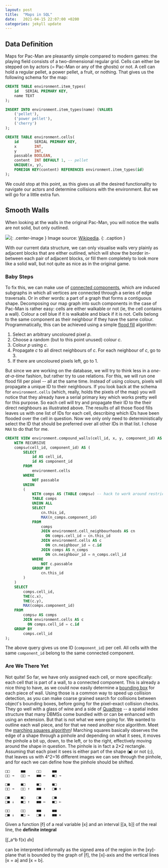 ```yaml
---
layout: post
title:  "Maps in SQL"
date:   2021-04-15 22:07:00 +0200
categories: jekyll update
---
```

## Data Definition
Maps for Pac-Man are pleasantly simple compared to modern games: the playing field consists of a two-dimensional regular grid. Cells can either be stepped on by actors (= Pac-Man or any of the ghosts) or not. A cell can hold a regular pellet, a power pellet, a fruit, or nothing.
That gives us the following schema for the map:

```sql
CREATE TABLE environment.item_types(
    id   SERIAL PRIMARY KEY,
    name TEXT
);

INSERT INTO environment.item_types(name) (VALUES
    ('pellet'),
    ('power pellet'),
    ('cherry')
);

CREATE TABLE environment.cells(
    id       SERIAL PRIMARY KEY,
    x        INT, 
    y        INT, 
    passable BOOLEAN, 
    content  INT DEFAULT 1, -- pellet
    UNIQUE(x, y),
    FOREIGN KEY(content) REFERENCES environment.item_types(id)
);
```

We could stop at this point, as this gives us all the desired functionality to navigate our actors and determine collisions with the environment. But we will go for a little extra fun.

## Smooth Walls
When looking at the walls in the original Pac-Man, you will notice the walls are not solid, but only outlined.

![](https://upload.wikimedia.org/wikipedia/en/5/59/Pac-man.png){: .center-image }
Image source: [Wikipedia](https://en.wikipedia.org/wiki/Pac-Man#/media/File:Pac-man.png).
{: .caption }

With our current data structure, we can only visualise walls very plainly as adjacent blocks that are either outlined, which will show the border in-between each pair of adjacent blocks, or fill them completely to look more like a solid wall, but not quite as nice as in the original game.

<div class="center">
<canvas id="canvas-boring-outlined" ></canvas>
<canvas id="canvas-boring-filled" ></canvas>
</div>

### Baby Steps
To fix this, we can make use of [connected components](https://en.wikipedia.org/wiki/Component_(graph_theory)), which are induced subgraphs in which all vertices are connected through a series of edge traversals. Or in other words: a part of a graph that forms a contiguous shape. Decomposing our map graph into such components in the case of Pac-Man is rather easy: cells are either walkable or not (ie, the cell contains a wall). Colour a cell blue if it is walkable and black if it is not. Cells belong to the same component as their neighbour if they have the same colour. Programmatically, this can be achieved using a simple [flood fill](https://en.wikipedia.org/wiki/Flood_fill) algorithm:

1. Select an arbitrary uncoloured pixel _p_.
2. Choose a random (but to this point unused) colour _c_.
3. Colour _p_ using _c_.
4. Propagate _c_ to all direct neighbours of _c_. For each neighbour of _c_, go to 3.
5. If there are uncoloured pixels left, go to 1.

But since we are working on the database, we will try to think less in a _one-at-a-time_ fashion, but rather try to use relations. For this, we will run one flood fill per pixel -- all at the same time. Instead of using colours, pixels will propagate a unique ID to their neighbours. If you look back at the schema for `environment.cells` (which, really, holds the pixels of the map) you will notice that they already have a serial primary key which works pretty well for this purpose.
So each cell will try and propagate their ID to the their direct neighbours as illustrated above.
The results of all those flood fills leaves us with one list of IDs for each cell, describing which IDs have been flooded over the cell in question. Now we only only need to deterministically select the ID that should be preferred over all other IDs in that list. I chose `MAX` to do that for me.

```sql
CREATE VIEW environment.compound_walls(cell_id, x, y, component_id) AS (
    WITH RECURSIVE 
    comps↺(cell_id, component_id) AS (
        SELECT 
            id AS cell_id,
            id AS component_id
        FROM 
            environment.cells
        WHERE 
            NOT passable
        UNION
        (
            WITH comps AS (TABLE comps↺) -- hack to work around restriction to not use aggregates in recursive term
            TABLE comps 
            UNION ALL
            SELECT
                cn.this_id,
                MAX(n_comps.component_id)
            FROM 
                comps
                JOIN environment.cell_neighbourhoods AS cn 
                  ON comps.cell_id = cn.this_id
                JOIN environment.cells AS c 
                  ON cn.neighbour_id = c.id 
                JOIN comps AS n_comps
                  ON cn.neighbour_id = n_comps.cell_id
            WHERE 
                NOT c.passable
            GROUP BY 
                cn.this_id
        )
    ) 
    SELECT 
        comps.cell_id,
        THE(c.x),
        THE(c.y),
        MAX(comps.component_id)
    FROM 
        comps↺ AS comps 
        JOIN environment.cells AS c 
          ON comps.cell_id = c.id
    GROUP BY 
        comps.cell_id
);
```
The above query gives us one ID (`component_id`) per cell. All cells with the same `component_id` belong to the same connected component.

### Are We There Yet

Not quite! So far, we have only assigned each cell, or more specifically: each cell that is part of a wall, to a connected component. This is already a nice thing to have, as we could now easily determine a [bounding box](https://en.wikipedia.org/wiki/Minimum_bounding_box) for each piece of wall. Using those is a common way to speed up collision detection, as you can make coarse grained search for collisions between object's bounding boxes, before going for the pixel-exact collision checks. They go well with a glass of wine and a side of [Quadtree](https://en.wikipedia.org/wiki/Quadtree) -- a spatial index structure that many DBMSs come bundled with or can be enhanced with using an extension.
But that is not what we were going for. We wanted to outline each wall piece, and for that we need another nice algorithm. Meet the [marching squares algorithm](https://en.wikipedia.org/wiki/Marching_squares)! Marching squares basically observes the edge of a shape through a pinhole and depending on what it sees, it moves the pinhole a bit up, down, to the left, or to the right, effectively moving around the shape in question. The pinhole is in fact a 2×2 rectangle. Assuming that each pixel it sees is either part of the shape (`■`) or not (`□`), that leaves us with 4^2=16 different images we can see through the pinhole, and for each we can define how the pinhole should be shifted.

```
□□     ■■     □□     ■■
□□ →   □□ →   ■■ ←   ■□ →
   
□■     ■□     ■□     ■□
□□ →   □□ ↑   ■■ ↑   □■ ↑
   
□■     ■□     □■     □■
□■ ↓   ■□ ↑   ■■ ←   ■□ ←  

□□     □□     ■■     ■■
□■ ↓   ■□ ←   □■ ↓   ■■ ✕  
```


<script type="module">
    import * as grid from "{{ site.baseurl }}{% link assets/js/grid.js %}";

    window.onload = () => {
        const mapSize = [6,6];
        const canvasSize = [mapSize[0] * 50, mapSize[1] * 50];
        const blockSize = grid.divideGrid(canvasSize, mapSize);

        const individualBlocks = [
            [[2,1], [2,2], [3,2], [3,1]],
            [[3,1], [3,2], [4,2], [4,1]],
            [[4,1], [4,2], [5,2], [5,1]],
            [[4,2], [4,3], [5,3], [5,2]],

            [[1,3], [2,3], [2,4], [1,4]],
            [[2,3], [3,3], [3,4], [2,4]],
            [[1,4], [2,4], [2,5], [1,5]],
            [[2,4], [3,4], [3,5], [2,5]],
        ];

        const outlinedBlocks = [
            [[2,1], [5,1], [5,3], [4,3], [4,2], [2,2]],

            [[1,3], [3,3], [3,5], [1,5]]
        ];

        const solidBlocks = [
            [[2,1]],
            [[3,1]],
            [[4,1]],
            [[4,2]],

            [[1,3]],
            [[2,3]],
            [[1,4]],
            [[2,4]],
        ];

        grid.showGrid("canvas-boring-outlined", canvasSize, mapSize);
        individualBlocks.map(w => grid.drawWall("canvas-boring-outlined", w, blockSize));

        grid.showGrid("canvas-boring-filled", canvasSize, mapSize);
        solidBlocks.map(w => grid.fillRectangleWall("canvas-boring-filled", w, blockSize));







        grid.showGrid("canvas1", canvasSize, mapSize);
        
        [
            [[2,1], [2,2], [3,2], [3,1]],
            [[3,1], [3,2], [4,2], [4,1]],
            [[4,1], [4,2], [5,2], [5,1]],
            [[4,2], [4,3], [5,3], [5,2]],

            [[1,3], [2,3], [2,4], [1,4]],
            [[2,3], [3,3], [3,4], [2,4]],
            [[1,4], [2,4], [2,5], [1,5]],
            [[2,4], [3,4], [3,5], [2,5]],
        ].map(w => grid.drawWall("canvas1", w, blockSize));

        grid.showGrid("canvas2", canvasSize, mapSize);
        
        outlinedBlocks.map(w => grid.drawWall("canvas2", w, blockSize));
    }
</script>
Given a function ⁅f⁆ of a real variable ⁅x⁆ and an interval ⁅[a, b]⁆ of the real line, the **definite integral**

⁅∫_a^b f(x) ⅆx⁆

can be interpreted informally as the signed area of the region in the ⁅xy⁆-plane that is bounded by the graph of ⁅f⁆, the ⁅x⁆-axis and the vertical lines ⁅x = a⁆ and ⁅x = b⁆.

<canvas id="canvas1" class="center-image"></canvas>
<canvas id="canvas2"></canvas>

